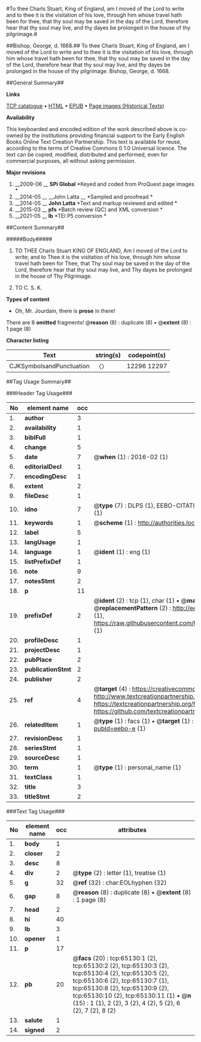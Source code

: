 #To thee Charls Stuart, King of England, am I moved of the Lord to write and to thee it is the visitation of his love, through him whose travel hath been for thee, that thy soul may be saved in the day of the Lord, therefore hear that thy soul may live, and thy dayes be prolonged in the house of thy pilgrimage.#

##Bishop, George, d. 1668.##
To thee Charls Stuart, King of England, am I moved of the Lord to write and to thee it is the visitation of his love, through him whose travel hath been for thee, that thy soul may be saved in the day of the Lord, therefore hear that thy soul may live, and thy dayes be prolonged in the house of thy pilgrimage.
Bishop, George, d. 1668.

##General Summary##

**Links**

[TCP catalogue](http://www.ota.ox.ac.uk/tcp/)  • 
[HTML](http://tei.it.ox.ac.uk/tcp/Texts-HTML/free/A28/A28245.html)  • 
[EPUB](http://tei.it.ox.ac.uk/tcp/Texts-EPUB/free/A28/A28245.epub) • 
[Page images (Historical Texts)](https://historicaltexts.jisc.ac.uk/eebo-12645725e)

**Availability**

This keyboarded and encoded edition of the work described above is co-owned by the
    institutions providing financial support to the Early English Books Online Text Creation
    Partnership. This text is available for reuse, according to the terms of  Creative Commons 0 1.0 Universal
    licence. The text can be copied, modified, distributed and performed, even for commercial
    purposes, all without asking permission.

**Major revisions**

1. __2009-06 __ __SPi Global__ *Keyed and coded from ProQuest page images *
1. __2014-05 __ __John Latta __ *Sampled and proofread *
1. __2014-05 __ __John Latta__ *Text and markup reviewed and edited *
1. __2015-03 __ __pfs__ *Batch review (QC) and XML conversion *
1. __2021-05 __ __lb__ *TEI P5 conversion *

##Content Summary##

#####Body#####

1. TO THEE Charls Stuart KING OF ENGLAND, Am I moved of the Lord to write; and to Thee it is the visitation of his love, through him whose travel hath been for Thee, that Thy soul may be saved in the day of the Lord, therefore hear that thy soul may live, and Thy dayes be prolonged in the house of Thy Pilgrimage.

1. TO C. S. K.

**Types of content**

  * Oh, Mr. Jourdain, there is **prose** in there!

There are 8 **omitted** fragments! 
 @__reason__ (8) : duplicate (8)  •  @__extent__ (8) : 1 page (8)

**Character listing**


|Text|string(s)|codepoint(s)|
|---|---|---|
|CJKSymbolsandPunctuation|〈〉|12296 12297|

##Tag Usage Summary##

###Header Tag Usage###

|No|element name|occ|attributes|
|---|---|---|---|
|1.|__author__|3||
|2.|__availability__|1||
|3.|__biblFull__|1||
|4.|__change__|5||
|5.|__date__|7| @__when__ (1) : 2016-02 (1)|
|6.|__editorialDecl__|1||
|7.|__encodingDesc__|1||
|8.|__extent__|2||
|9.|__fileDesc__|1||
|10.|__idno__|7| @__type__ (7) : DLPS (1), EEBO-CITATION (1), VID (1), EEBO-PROQUEST (1), STC (2), OCLC (1)|
|11.|__keywords__|1| @__scheme__ (1) : http://authorities.loc.gov/ (1)|
|12.|__label__|5||
|13.|__langUsage__|1||
|14.|__language__|1| @__ident__ (1) : eng (1)|
|15.|__listPrefixDef__|1||
|16.|__note__|9||
|17.|__notesStmt__|2||
|18.|__p__|11||
|19.|__prefixDef__|2| @__ident__ (2) : tcp (1), char (1)  •  @__matchPattern__ (2) : ([0-9\-]+):([0-9IVX]+) (1), (.+) (1)  •  @__replacementPattern__ (2) : http://eebo.chadwyck.com/downloadtiff?vid=$1&page=$2 (1), https://raw.githubusercontent.com/textcreationpartnership/Texts/master/tcpchars.xml#$1 (1)|
|20.|__profileDesc__|1||
|21.|__projectDesc__|1||
|22.|__pubPlace__|2||
|23.|__publicationStmt__|2||
|24.|__publisher__|2||
|25.|__ref__|4| @__target__ (4) : https://creativecommons.org/publicdomain/zero/1.0/ (1), http://www.textcreationpartnership.org/docs/. (1), https://textcreationpartnership.org/faq/#faq05 (1), https://github.com/textcreationpartnership (1)|
|26.|__relatedItem__|1| @__type__ (1) : facs (1)  •  @__target__ (1) : https://data.historicaltexts.jisc.ac.uk/view?pubId=eebo-e (1)|
|27.|__revisionDesc__|1||
|28.|__seriesStmt__|1||
|29.|__sourceDesc__|1||
|30.|__term__|1| @__type__ (1) : personal_name (1)|
|31.|__textClass__|1||
|32.|__title__|3||
|33.|__titleStmt__|2||


###Text Tag Usage###

|No|element name|occ|attributes|
|---|---|---|---|
|1.|__body__|1||
|2.|__closer__|2||
|3.|__desc__|8||
|4.|__div__|2| @__type__ (2) : letter (1), treatise (1)|
|5.|__g__|32| @__ref__ (32) : char:EOLhyphen (32)|
|6.|__gap__|8| @__reason__ (8) : duplicate (8)  •  @__extent__ (8) : 1 page (8)|
|7.|__head__|2||
|8.|__hi__|40||
|9.|__lb__|3||
|10.|__opener__|1||
|11.|__p__|17||
|12.|__pb__|20| @__facs__ (20) : tcp:65130:1 (2), tcp:65130:2 (2), tcp:65130:3 (2), tcp:65130:4 (2), tcp:65130:5 (2), tcp:65130:6 (2), tcp:65130:7 (1), tcp:65130:8 (2), tcp:65130:9 (2), tcp:65130:10 (2), tcp:65130:11 (1)  •  @__n__ (15) : 1 (1), 2 (2), 3 (2), 4 (2), 5 (2), 6 (2), 7 (2), 8 (2)|
|13.|__salute__|1||
|14.|__signed__|2||
